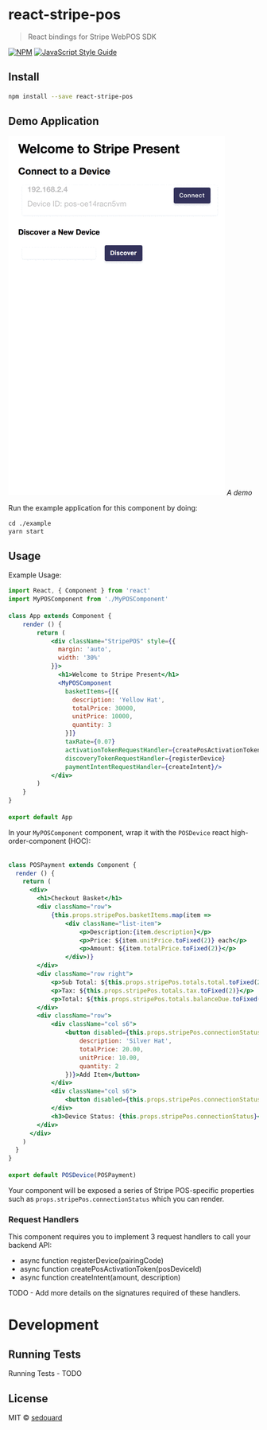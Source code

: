 # react-stripe-pos

> React bindings for Stripe WebPOS SDK

[![NPM](https://img.shields.io/npm/v/react-stripe-pos.svg)](https://www.npmjs.com/package/react-stripe-pos) [![JavaScript Style Guide](https://img.shields.io/badge/code_style-standard-brightgreen.svg)](https://standardjs.com)

## Install

```bash
npm install --save react-stripe-pos
```

## Demo Application

![Demo Gif](example/stripe-pos-demo.gif)
*A demo*

Run the example application for this component by doing:

```
cd ./example
yarn start
```

## Usage

Example Usage:
```jsx
import React, { Component } from 'react'
import MyPOSComponent from './MyPOSComponent'

class App extends Component {
    render () {
        return (
            <div className="StripePOS" style={{
              margin: 'auto',
              width: '30%'
            }}>
              <h1>Welcome to Stripe Present</h1>
              <MyPOSComponent
                basketItems={[{
                  description: 'Yellow Hat',
                  totalPrice: 30000,
                  unitPrice: 10000,
                  quantity: 3
                }]}
                taxRate={0.07}
                activationTokenRequestHandler={createPosActivationToken}
                discoveryTokenRequestHandler={registerDevice}
                paymentIntentRequestHandler={createIntent}/>
            </div>
        )
    }
}

export default App

```

In your `MyPOSComponent` component, wrap it with the `POSDevice` react high-order-component (HOC):

```jsx

class POSPayment extends Component {
  render () {
    return (
      <div>
        <h1>Checkout Basket</h1>
        <div className="row">
            {this.props.stripePos.basketItems.map(item => 
                <div className="list-item">
                    <p>Description:{item.description}</p>
                    <p>Price: ${item.unitPrice.toFixed(2)} each</p>
                    <p>Amount: ${item.totalPrice.toFixed(2)}</p>
                </div>)}
        </div>
        <div className="row right">
            <p>Sub Total: ${this.props.stripePos.totals.total.toFixed(2)}</p>
            <p>Tax: ${this.props.stripePos.totals.tax.toFixed(2)}</p>
            <p>Total: ${this.props.stripePos.totals.balanceDue.toFixed(2)}</p>
        </div>
        <div className="row">
            <div className="col s6">
                <button disabled={this.props.stripePos.connectionStatus !== 'connected'} className="btn" onClick={() => this.props.stripePos.addBasketItem({
                    description: 'Silver Hat',
                    totalPrice: 20.00,
                    unitPrice: 10.00,
                    quantity: 2
                })}>Add Item</button>
            </div>
            <div className="col s6">
                <button disabled={this.props.stripePos.connectionStatus !== 'connected'} className="btn">Create ${this.props.stripePos.totals.balanceDue} Charge</button>
            </div>
            <h3>Device Status: {this.props.stripePos.connectionStatus}</h3>
        </div>
      </div>
    )
  }
}

export default POSDevice(POSPayment)
```

Your component will be exposed a series of Stripe POS-specific properties such as `props.stripePos.connectionStatus` which you can render.

### Request Handlers

This component requires you to implement 3 request handlers to call your backend API:

- async function registerDevice(pairingCode) 
- async function createPosActivationToken(posDeviceId)
- async function createIntent(amount, description)

TODO - Add more details on the signatures required of these handlers.


# Development

## Running Tests

Running Tests - TODO

## License

MIT © [sedouard](https://github.com/sedouard)
